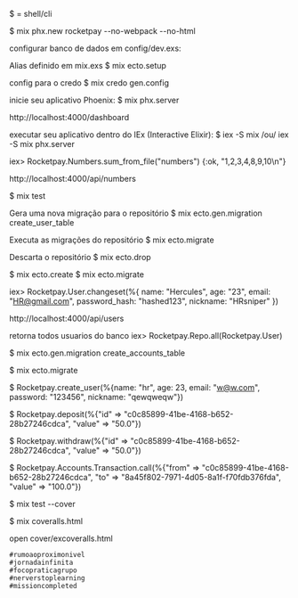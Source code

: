$ = shell/cli

$ mix phx.new rocketpay --no-webpack --no-html

configurar banco de dados em config/dev.exs:

<!-- $ mix ecto.create -->

Alias definido em mix.exs
$ mix ecto.setup

config para o credo
$ mix credo gen.config

inicie seu aplicativo Phoenix:
$ mix phx.server

http://localhost:4000/dashboard

executar seu aplicativo dentro do IEx (Interactive Elixir):
$ iex -S mix /ou/ iex -S mix phx.server

iex> Rocketpay.Numbers.sum_from_file("numbers")
{:ok, "1,2,3,4,8,9,10\n"}

http://localhost:4000/api/numbers

$ mix test

Gera uma nova migração para o repositório
$ mix ecto.gen.migration create_user_table

Executa as migrações do repositório
$ mix ecto.migrate

Descarta o repositório
$ mix ecto.drop

$ mix ecto.create
$ mix ecto.migrate

iex> Rocketpay.User.changeset(%{ name: "Hercules", age: "23", email: "HR@gmail.com", password_hash: "hashed123", nickname: "HRsniper" })

<!-- #Ecto.Changeset<
  action: nil,
  changes: %{
    age: 23,
    email: "HR@gmail.com",
    name: "Hercules",
    nickname: "HRsniper",
    password_hash: "hashed123"
  },
  errors: [],
  data: #Rocketpay.User<>,
  valid?: true
> -->

http://localhost:4000/api/users

retorna todos usuarios do banco
iex> Rocketpay.Repo.all(Rocketpay.User)

$ mix ecto.gen.migration create_accounts_table

$ mix ecto.migrate

$ Rocketpay.create_user(%{name: "hr", age: 23, email: "w@w.com", password: "123456", nickname: "qewqweqw"})

$ Rocketpay.deposit(%{"id" => "c0c85899-41be-4168-b652-28b27246cdca", "value" => "50.0"})

$ Rocketpay.withdraw(%{"id" => "c0c85899-41be-4168-b652-28b27246cdca", "value" => "50.0"})

$ Rocketpay.Accounts.Transaction.call(%{"from" => "c0c85899-41be-4168-b652-28b27246cdca", "to" => "8a45f802-7971-4d05-8a1f-f70fdb376fda", "value" => "100.0"})

$ mix test --cover

$ mix coveralls.html

open cover/excoveralls.html

```
#rumoaoproximonivel
#jornadainfinita
#focopraticagrupo
#nerverstoplearning
#missioncompleted
```
